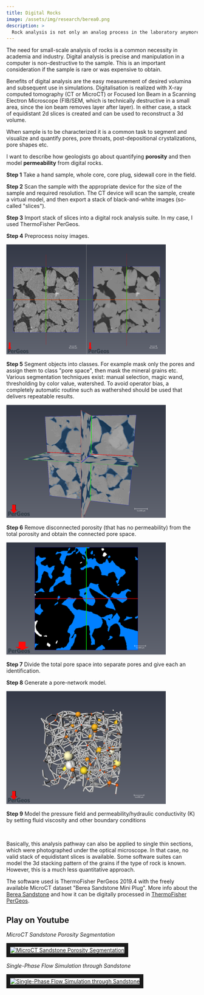 ```yaml
---
title: Digital Rocks
image: /assets/img/research/berea0.png
description: >
  Rock analysis is not only an analog process in the laboratory anymore.
---
```


The need for small-scale analysis of rocks is a common necessity in academia and industry. Digital analysis is precise and manipulation in a computer is non-destructive to the sample. This is an important consideration if the sample is rare or was expensive to obtain.

Benefits of digital analysis are the easy measurement of desired volumina and subsequent use in simulations. Digitalisation is realized with X-ray computed tomography (CT or MicroCT) or Focused Ion Beam in a Scanning Electron Microscope (FIB/SEM, which is technically destructive in a small area, since the ion beam removes layer after layer). In either case, a stack of equidistant 2d slices is created and can be used to reconstruct a 3d volume.

When sample is to be characterized it is a common task to segment and visualize and quantify pores, pore throats, post-depositional crystalizations, pore shapes etc.

I want to describe how geologists go about quantifying **porosity** and then model **permeability** from digital rocks.

**Step 1** Take a hand sample, whole core, core plug, sidewall core in the field.

**Step 2** Scan the sample with the appropriate device for the size of the sample and required resolution. The CT device will scan the sample, create a virtual model, and then export a stack of black-and-white images (so-called "slices").

**Step 3** Import stack of slices into a digital rock analysis suite. In my case, I used ThermoFisher PerGeos.

**Step 4** Preprocess noisy images.

<img src="/assets/img/research/berea5.png" alt="berea5" style="width:420px"><br>

**Step 5** Segment objects into classes. For example mask only the pores and assign them to class "pore space", then mask the mineral grains etc. Various segmentation techniques exist: manual selection, magic wand, thresholding by color value, watershed. To avoid operator bias, a completely automatic routine such as wathershed should be used that delivers repeatable results. 

<img src="/assets/img/research/berea1.png" alt="berea1" style="width:420px"><br>

**Step 6** Remove disconnected porosity (that has no permeability) from the total porosity and obtain the connected pore space.

<img src="/assets/img/research/berea3.png" alt="berea3" style="width:420px"><br>

**Step 7** Divide the total pore space into separate pores and give each an identification.

**Step 8** Generate a pore-network model.

<img src="/assets/img/research/berea4.png" alt="berea4" style="width:420px"><br>

**Step 9** Model the pressure field and permeability/hydraulic conductivity (K) by setting fluid viscosity and other boundary conditions

<br>

Basically, this analysis pathway can also be applied to single thin sections, which were photographed under the optical microscope. In that case, no valid stack of equidistant slices is available. Some software suites can model the 3d stacking pattern of the grains if the type of rock is known. However, this is a much less quantitative approach.

The software used is ThermoFisher PerGeos 2019.4 with the freely available MicroCT dataset "Berea Sandstone Mini Plug". More info about the <a href="https://en.wikipedia.org/wiki/Berea_Sandstone" target="_blank">Berea Sandstone</a> and how it can be digitally processed in <a href="https://cases.pergeos.com/use-cases/analyzing-full-micro-ct-image-of-a-berea-sandstone-mini-plug-and-the-associated-challenges" target="_blank">ThermoFisher PerGeos</a>.

## Play on Youtube

*MicroCT Sandstone Porosity Segmentation*

<a href="https://www.youtube.com/watch?v=4AAFVgJ63bE" target="_blank"><img src="http://img.youtube.com/vi/4AAFVgJ63bE/0.jpg" alt="MicroCT Sandstone Porosity Segmentation" width="180" border="10" /></a>

*Single-Phase Flow Simulation through Sandstone*

<a href="https://www.youtube.com/watch?v=qUhcul-zl0c" target="_blank"><img src="http://img.youtube.com/vi/qUhcul-zl0c/0.jpg" alt="Single-Phase Flow Simulation through Sandstone" width="180" border="10" /></a>